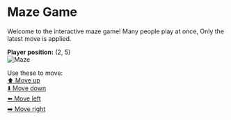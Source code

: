 # Maze Game  
Welcome to the interactive maze game! Many people play at once, Only the latest move is applied.

**Player position:** (2, 5)  
![Maze](https://github-maze-game.vercel.app/images/pos_2_5.png?t=1760738545346)

Use these to move:  
[⬆️ Move up](https://github-maze-game.vercel.app/move/2_5_w)  
[⬇️ Move down](https://github-maze-game.vercel.app/move/2_5_s)  
[⬅️ Move left](https://github-maze-game.vercel.app/move/2_5_a)  
[➡️ Move right](https://github-maze-game.vercel.app/move/2_5_d)
